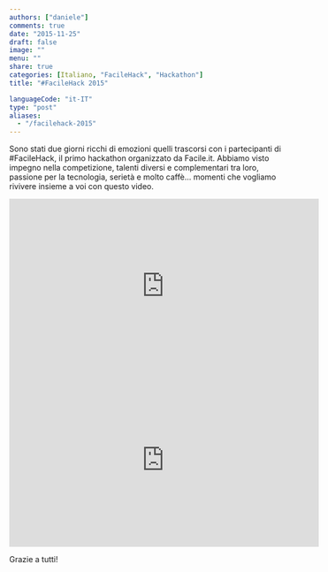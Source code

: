 ```yaml
---
authors: ["daniele"]
comments: true
date: "2015-11-25"
draft: false
image: ""
menu: ""
share: true
categories: [Italiano, "FacileHack", "Hackathon"]
title: "#FacileHack 2015"

languageCode: "it-IT"
type: "post"
aliases:
  - "/facilehack-2015"
---
```

Sono stati due giorni ricchi di emozioni quelli trascorsi con i partecipanti di #FacileHack, il primo hackathon organizzato da Facile.it.
Abbiamo visto impegno nella competizione, talenti diversi e complementari tra loro, passione per la tecnologia, serietà e molto caffè... momenti che vogliamo rivivere insieme a voi con questo video.

<iframe width="560" height="315" src="https://www.youtube.com/embed/7B8NtkvNXlQ" frameborder="0" allowfullscreen></iframe>

<iframe width="560" height="315" src="https://www.youtube.com/embed/oWWJX5WUZ8A" frameborder="0" allowfullscreen></iframe>

Grazie a tutti!
